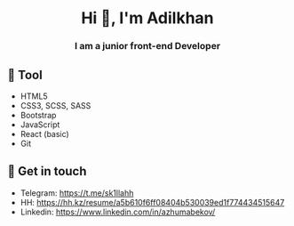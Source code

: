 <h1 align="center">Hi 👋, I'm Adilkhan</h1>
<h3 align="center">I am a junior front-end Developer</h3>


## 🔧 Tool

- HTML5
- CSS3, SCSS, SASS
- Bootstrap
- JavaScript
- React (basic)
- Git


## 🔗 Get in touch
- Telegram:   https://t.me/sk1llahh
- HH:   https://hh.kz/resume/a5b610f6ff08404b530039ed1f774434515647
- Linkedin:   https://www.linkedin.com/in/azhumabekov/
